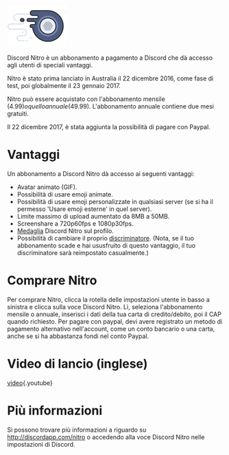 <!-- TITLE: Nitro -->
<!-- SUBTITLE: Sostieni lo sviluppo di Discord -->

![Nitrobadge](/uploads/nitro/nitrobadge.png "Nitrobadge")

Discord Nitro è un abbonamento a pagamento a Discord che dà accesso agli utenti di speciali vantaggi.

Nitro è stato prima lanciato in Australia il 22 dicembre 2016, come fase di test, poi globalmente il 23 gennaio 2017.

Nitro può essere acquistato con l'abbonamento mensile (4.99$) o quello annuale ($49.99). L'abbonamento annuale contiene due mesi gratuiti.

Il 22 dicembre 2017, è stata aggiunta la possibilità di pagare con Paypal.

# Vantaggi
Un abbonamento a Discord Nitro dà accesso ai seguenti vantaggi:

* Avatar animato (GIF).
* Possibilità di usare emoji animate.
* Possibilità di usare emoji personalizzate in qualsiasi server (se si ha il permesso 'Usare emoji esterne' in quel server).
* Limite massimo di upload aumentato da 8MB a 50MB.
* Screenshare a 720p60fps e 1080p30fps.
* [Medaglia](/it/badges) Discord Nitro sul profilo.
* Possibilità di cambiare il proprio [discriminatore](/it/discriminator). (Nota, se il tuo abbonamento scade e hai ususfruito di questo vantaggio, il tuo discriminatore sarà reimpostato casualmente.)

# Comprare Nitro
Per comprare Nitro, clicca la rotella delle impostazioni utente in basso a sinistra e clicca sulla voce Discord Nitro. Lì, seleziona l'abbonamento mensile o annuale, inserisci i dati della tua carta di credito/debito, poi il CAP quando richiesto. Per pagare con paypal, devi avere registrato un metodo di pagamento alternativo nell'account, come un conto bancario o una carta, anche se si ha abbastanza fondi nel conto Paypal.
# Video di lancio (inglese)

[video](https://www.youtube.com/watch?v=psIIWROIvtM){.youtube}


# Più informazioni
Si possono trovare più informazioni a riguardo su http://discordapp.com/nitro o accedendo alla voce Discord Nitro nelle impostazioni di Discord.